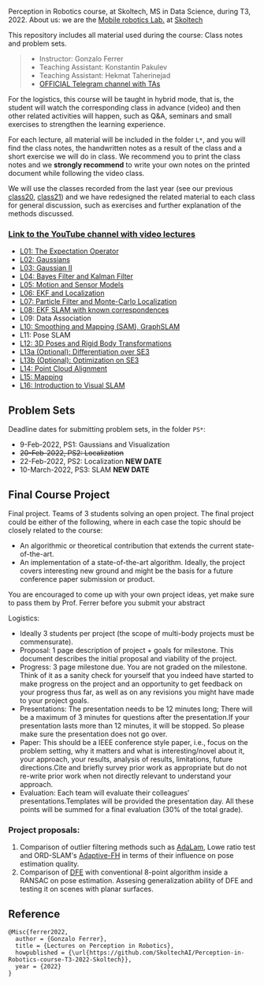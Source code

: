 Perception in Robotics course, at Skoltech, MS in Data Science, during T3, 2022.
About us: we are the [Mobile robotics Lab.](https://sites.skoltech.ru/mobilerobotics/) at [Skoltech](https://www.skoltech.ru/en)

This repository includes all material used during the course: Class notes and problem sets.

> * Instructor: Gonzalo Ferrer
> * Teaching Assistant: Konstantin Pakulev
> * Teaching Assistant: Hekmat Taherinejad
> * [OFFICIAL Telegram channel with TAs](https://t.me/+_5M0AnD-26M5MmRi)

For the logistics, this course will be taught in hybrid mode, that is, the student will watch the corresponding class in advance (video) and then other related activities will happen, such as Q&A, seminars and small exercises to strengthen the learning experience.


For each lecture, all material will be included in the folder `L*`, and you will find the class notes, the handwritten notes as a result of the class and a short exercise we will do in class. We recommend you to print the class notes and we **strongly recommend** to write your own notes on the printed document while following the video class.

We will use the classes recorded from the last year (see our previous [class20](https://github.com/MobileRoboticsSkoltech/Skoltech-Perception-in-Robotics-T3-2019-2020), [class21](https://github.com/MobileRoboticsSkoltech/Perception-in-Robotics-course-T3-2021-Skoltech)) and we have redesigned the related material to each class for general discussion, such as exercises and further explanation of the methods discussed.


### [Link to the YouTube channel with video lectures](https://www.youtube.com/playlist?list=PLRXYrdEUvBoBCjYdmuDqohvSTJIPPrBUT)

* [L01: The Expectation Operator](https://www.youtube.com/watch?v=0y63AnAhD8k&list=PLRXYrdEUvBoBCjYdmuDqohvSTJIPPrBUT&index=1)
 * [L02: Gaussians](https://www.youtube.com/watch?v=ja7VCtiyKps&list=PLRXYrdEUvBoBCjYdmuDqohvSTJIPPrBUT&index=2)
 * [L03: Gaussian II](https://www.youtube.com/watch?v=3XvHDKRzAs8&list=PLRXYrdEUvBoBCjYdmuDqohvSTJIPPrBUT&index=3)
 * [L04: Bayes Filter and Kalman Filter](https://www.youtube.com/watch?v=9ckoViG3pYE&list=PLRXYrdEUvBoBCjYdmuDqohvSTJIPPrBUT&index=4)
 * [L05: Motion and Sensor Models](https://www.youtube.com/watch?v=vd5n0Q27eVg&list=PLRXYrdEUvBoBCjYdmuDqohvSTJIPPrBUT&index=5)
 * [L06: EKF and Localization](https://www.youtube.com/watch?v=2Idz_08NYKc&list=PLRXYrdEUvBoBCjYdmuDqohvSTJIPPrBUT&index=6)
 * [L07: Particle Filter and Monte-Carlo Localization](https://www.youtube.com/watch?v=KBoSaTghjeg&list=PLRXYrdEUvBoBCjYdmuDqohvSTJIPPrBUT&index=7)
 * [L08: EKF SLAM with known correspondences](https://www.youtube.com/watch?v=w7XaxW-dIbI&list=PLRXYrdEUvBoBCjYdmuDqohvSTJIPPrBUT&index=8)
 * L09: Data Association
 * [L10: Smoothing and Mapping (SAM), GraphSLAM](https://www.youtube.com/watch?v=q8_LQLLekWs&list=PLRXYrdEUvBoBCjYdmuDqohvSTJIPPrBUT&index=10)
 * L11: Pose SLAM
 * [L12: 3D Poses and Rigid Body Transformations](https://www.youtube.com/watch?v=h-A8x10JKNI)
 * [L13a (Optional): Differentiation over SE3](https://www.youtube.com/watch?v=FkVET_3AJ7o&list=PLRXYrdEUvBoBCjYdmuDqohvSTJIPPrBUT&index=15)
 * [L13b (Optional): Optimization on SE3](https://www.youtube.com/watch?v=kOUKad7B3As&list=PLRXYrdEUvBoBCjYdmuDqohvSTJIPPrBUT&index=15)
 * [L14: Point Cloud Alignment](https://www.youtube.com/watch?v=m5KJvI0oR-8&list=PLRXYrdEUvBoBCjYdmuDqohvSTJIPPrBUT&index=16)
 * [L15: Mapping](https://www.youtube.com/watch?v=ej67GPM-Wmg&list=PLRXYrdEUvBoBCjYdmuDqohvSTJIPPrBUT&index=17)
 * [L16: Introduction to Visual SLAM](https://www.youtube.com/watch?v=6jYEoY51tnM&list=PLRXYrdEUvBoBCjYdmuDqohvSTJIPPrBUT&index=18)




## Problem Sets

Deadline dates for submitting problem sets, in the folder `PS*`:

 * 9-Feb-2022, PS1: Gaussians and Visualization 
 * ~~20-Feb-2022, PS2: Localization~~
 * 22-Feb-2022, PS2: Localization **NEW DATE**
 * 10-March-2022, PS3: SLAM **NEW DATE**


## Final Course Project

Final project. Teams of 3 students solving an open project. The final project could be either of the following, where in each case the topic should be closely related to the course:

 * An algorithmic or theoretical contribution that extends the current state-of-the-art.
 * An implementation of a state-of-the-art algorithm. Ideally, the project covers interesting new ground and might be the basis for a future conference paper submission or product.
 
You are encouraged to come up with your own project ideas, yet make sure to pass them by Prof. Ferrer before you submit your abstract

Logistics:

 * Ideally 3 students per project (the scope of multi-body projects must be commensurate).
 * Proposal: 1 page description of project + goals for milestone. This document describes the initial proposal and viability of the project.
 * Progress: 3 page milestone due. You are not graded on the milestone. Think of it as a sanity check for yourself that you indeed have started to make progress on the project and an opportunity to get feedback on your progress thus far, as well as on any revisions you might have made to your project goals.
 * Presentations: The presentation needs to be 12 minutes long; There will be a maximum of 3 minutes for questions after the presentation.If your presentation lasts more than 12 minutes, it will be stopped. So please make sure the presentation does not go over.
 * Paper: This should be a IEEE conference style paper, i.e., focus on the problem setting, why it matters and what is interesting/novel about it, your approach, your results, analysis of results, limitations, future directions.Cite and briefly survey prior work as appropriate but do not re-write prior work when not directly relevant to understand your approach.
 * Evaluation: Each team will evaluate their colleagues’ presentations.Templates will be provided the presentation day. All these points will be summed for a final evaluation (30% of the total grade).

### Project proposals:
1) Comparison of outlier filtering methods such as [AdaLam](https://arxiv.org/pdf/2006.04250.pdf), Lowe ratio test and ORD-SLAM's [Adaptive-FH](https://ieeexplore.ieee.org/stamp/stamp.jsp?arnumber=7219438&casa_token=-1xETaVu46sAAAAA:kTazbuhX0LtOQxLBUES-SgBYo13VuvjK2XW4cr2o3IJY4CvizUrErUFAgxFwIzDUGDt9mQfDdQYJ) in terms of their influence on pose estimation quality.
2) Comparison of [DFE](http://vladlen.info/papers/deep-fundamental.pdf) with conventional 8-point algorithm inside a RANSAC on pose estimation. Assesing generalization ability of DFE and testing it on scenes with planar surfaces.



## Reference

```
@Misc{ferrer2022,
  author = {Gonzalo Ferrer},
  title = {Lectures on Perception in Robotics},
  howpublished = {\url{https://github.com/SkoltechAI/Perception-in-Robotics-course-T3-2022-Skoltech}},
  year = {2022}
}
```
